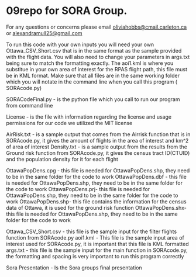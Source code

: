 # 09repo for SORA Group. 
For any questions or concerns please email oliviahobbs@cmail.carleton.ca or alexandramull25@gmail.com

To run this code with your own inputs you will need your own Ottawa_CSV_Short.csv that is in the same format as the sample provided with the flight data. You will also need to change your parameters in args.txt being sure to match the formatting exactly. The aoi1.kml is where you substitue in your own area of interest for the RPAS flight path, this file must be in KML format. Make sure that all files are in the same working folder which you will notate in the command line when you call this program ( SORAcode.py)

SORACodeFinal.py - is the python file which you call to run our program from command line 

License - is the file with information regarding the license and usage permissions for our code we utilized the MIT license 

AirRisk.txt - is a sample output that comes from the Airrisk function that is in SORAcode.py, it gives the amount of flights in the area of interest and km^2 of area of interest
Density.txt - is a sample output from the results from the Ground risk function from SORAcode.py, it gives the census tract ID(CTUID) and the population density for it for each flight

OttawaPopDens.cpg - this file is needed for OttawaPopDens.shp, they need to be in the same folder for the code to work
OttawaPopDens.dbf - this file is needed for OttawaPopDens.shp, they need to be in the same folder for the code to work
OttawaPopDens.prj- this file is needed for OttawaPopDens.shp, they need to be in the same folder for the code to work
OttawaPopDens.shp- this file contains the information for the census data of Ottawa, it is used for the ground risk function 
OttawaPopDens.shx- this file is needed for OttawaPopDens.shp, they need to be in the same folder for the code to work

Ottawa_CSV_Short.csv - this file is the sample input for the filter flights function from SORAcode.py 
aoi1.kml - This file is the sample input area of interest used for SORAcode.py, it is important that this file is KML formatted 
args.txt - this file is the sample input for the main function in SORAcode.py, the formatting and spacing is very important to run this program correctly 

Sora Presentation - Is the Sora groups final presentation 
